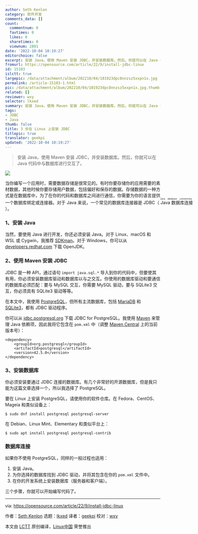 ```yaml
---
author: Seth Kenlon
category: 软件开发
comments_data: []
count:
  commentnum: 0
  favtimes: 0
  likes: 0
  sharetimes: 0
  viewnum: 2891
date: '2022-10-04 10:19:27'
editorchoice: false
excerpt: 安装 Java，使用 Maven 安装 JDBC，并安装数据库。然后，你就可以在 Java 代码中与数据库进行交互了。
fromurl: https://opensource.com/article/22/9/install-jdbc-linux
id: 15103
islctt: true
largepic: /data/attachment/album/202210/04/101923dpc8nnzsz5xxpn1x.jpg
permalink: /article-15103-1.html
pic: /data/attachment/album/202210/04/101923dpc8nnzsz5xxpn1x.jpg.thumb.jpg
related: []
reviewer: wxy
selector: lkxed
summary: 安装 Java，使用 Maven 安装 JDBC，并安装数据库。然后，你就可以在 Java 代码中与数据库进行交互了。
tags:
- JDBC
- Java
thumb: false
title: 3 步在 Linux 上安装 JDBC
titlepic: true
translator: geekpi
updated: '2022-10-04 10:19:27'
---
```



> 
> 安装 Java，使用 Maven 安装 JDBC，并安装数据库。然后，你就可以在 Java 代码中与数据库进行交互了。
> 
> 
> 


![](/data/attachment/album/202210/04/101923dpc8nnzsz5xxpn1x.jpg)


当你编写一个应用时，需要数据存储是很常见的。有时你要存储你的应用需要的素材数据，其他时候你要存储用户数据，包括偏好和保存的数据。存储数据的一种方式是在数据库中，为了在你的代码和数据库之间进行通信，你需要为你的语言提供一个数据库绑定或连接器。对于 Java 来说，一个常见的数据库连接器是 JDBC（<ruby> Java 数据库连接 <rt>  Java database connectivity </rt></ruby>）。


### 1、安装 Java


当然，要使用 Java 进行开发，你还必须安装 Java。对于 Linux、macOS 和 WSL 或 Cygwin，我推荐 [SDKman](https://opensource.com/article/22/3/manage-java-versions-sdkman)。对于 Windows，你可以从 [developers.redhat.com](https://developers.redhat.com/products/openjdk/download?intcmp=7013a000002qLH8AAM) 下载 OpenJDK。


### 2、使用 Maven 安装 JDBC


JDBC 是一种 API，通过语句 `import java.sql.*` 导入到你的代码中，但要使其有用，你必须安装数据库驱动和数据库以与之交互。你使用的数据库驱动和要通信的数据库必须匹配：要与 MySQL 交互，你需要 MySQL 驱动，要与 SQLite3 交互，你必须具有 SQLite3 驱动等等。


在本文中，我使用 [PostgreSQL](http://LINK-TO-POSTGRESQL-INTRO-ARTICLE)，但所有主流数据库，包括 [MariaDB](https://www.redhat.com/sysadmin/mysql-mariadb-introduction) 和 [SQLite3](https://opensource.com/article/21/2/sqlite3-cheat-sheet)，都有 JDBC 驱动程序。


你可以从 [jdbc.postgresql.org](https://jdbc.postgresql.org/download.html) 下载 JDBC for PostgreSQL。我使用 [Maven](https://opensource.com/article/22/3/maven-manage-java-dependencies) 来管理 Java 依赖项，因此我将它包含在 `pom.xml` 中（调整 [Maven Central](https://mvnrepository.com/artifact/org.postgresql/postgresql) 上的当前版本号）：



```
<dependency>
    <groupId>org.postgresql</groupId>
    <artifactId>postgresql</artifactId>
    <version>42.5.0</version>
</dependency>

```

### 3、安装数据库


你必须安装要通过 JDBC 连接的数据库。有几个非常好的开源数据库，但是我只能为这篇文章选择一个，所以我选择了 PostgreSQL。


要在 Linux 上安装 PostgreSQL，请使用你的软件仓库。在 Fedora、CentOS、Mageia 和类似设备上：



```
$ sudo dnf install postgresql postgresql-server

```

在 Debian、Linux Mint、Elementary 和类似平台上：



```
$ sudo apt install postgresql postgresql-contrib

```

### 数据库连接


如果你不使用 PostgreSQL，同样的一般过程也适用：


1. 安装 Java。
2. 为你选择的数据库找到 JDBC 驱动，并将其包含在你的 `pom.xml` 文件中。
3. 在你的开发系统上安装数据库（服务器和客户端）。


三个步骤，你就可以开始编写代码了。




---


via: <https://opensource.com/article/22/9/install-jdbc-linux>


作者：[Seth Kenlon](https://opensource.com/users/seth) 选题：[lkxed](https://github.com/lkxed) 译者：[geekpi](https://github.com/geekpi) 校对：[wxy](https://github.com/wxy)


本文由 [LCTT](https://github.com/LCTT/TranslateProject) 原创编译，[Linux中国](https://linux.cn/) 荣誉推出